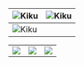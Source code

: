 | ![Kiku](docs/snapshot/sub.jpeg) | ![Kiku](docs/snapshot/sub.jpeg) |
| --------------------------------------- | --------------------------------------- |
| ![Kiku](docs/snapshot/user-center.jpeg) |                                         |



<table>
<tr>
<td><img src="https://github.com/kbys88/kbys88.github.io/assets/142012962/e4834db3-b2be-4e9c-b1f0-8458be217a95"></td>
<td><img src="https://github.com/kbys88/kbys88.github.io/assets/142012962/e4834db3-b2be-4e9c-b1f0-8458be217a95"></td>
<td><img src="https://github.com/kbys88/kbys88.github.io/assets/142012962/e4834db3-b2be-4e9c-b1f0-8458be217a95"></td>
</tr>
</table>
